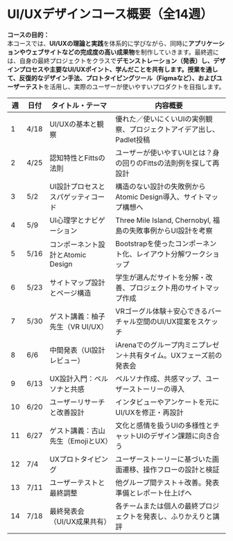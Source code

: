 # UI/UXデザインコース概要（全14週）

**コースの目的：**  
本コースでは、**UI/UXの理論と実践**を体系的に学びながら、同時に**アプリケーションやウェブサイトなどの完成度の高い成果物**を制作していきます。最終週には、自身の最終プロジェクトをクラスで**デモンストレーション（発表）**し、デザインプロセスや主要なUI/UXポイント、学んだことを共有します。授業を通して、**反復的なデザイン手法**、**プロトタイピングツール（Figmaなど）**、および**ユーザーテスト**を活用し、実際のユーザーが使いやすいプロダクトを目指します。




| 週 | 日付       | タイトル・テーマ                         | 内容概要 |
|----|------------|------------------------------------------|----------------|
| 1  | 4/18       | UI/UXの基本と観察                       | 優れた／使いにくいUIの実例観察、プロジェクトアイデア出し、Padlet投稿 |
| 2  | 4/25       | 認知特性とFittsの法則                   | ユーザーが使いやすいUIとは？身の回りのFittsの法則例を探して再設計 |
| 3  | 5/2        | UI設計プロセスとスパゲッティコード     | 構造のない設計の失敗例からAtomic Design導入、サイトマップ構想へ |
| 4  | 5/9        | UI心理学とナビゲーション               | Three Mile Island, Chernobyl, 福島の失敗事例からUI設計を考察 |
| 5  | 5/16       | コンポーネント設計とAtomic Design     | Bootstrapを使ったコンポーネント化、レイアウト分解ワークショップ |
| 6  | 5/23       | サイトマップ設計とページ構造           | 学生が選んだサイトを分解・改善、プロジェクト用のサイトマップ作成 |
| 7  | 5/30       | ゲスト講義：柚子先生（VR UI/UX）     | VRゴーグル体験＋安心できるバーチャル空間のUI/UX提案をスケッチ |
| 8  | 6/6        | 中間発表（UI設計レビュー）             | iArenaでのグループ内ミニプレゼン＋共有タイム。UXフェーズ前の発表会 |
| 9  | 6/13       | UX設計入門：ペルソナと共感             | ペルソナ作成、共感マップ、ユーザーストーリーの導入 |
| 10 | 6/20       | ユーザーリサーチと改善設計             | インタビューやアンケートを元にUI/UXを修正・再設計 |
| 11 | 6/27       | ゲスト講義：古山先生（EmojiとUX）     | 文化と感情を扱うUIの多様性とチャットUIのデザイン課題に向き合う |
| 12 | 7/4        | UXプロトタイピング                     | ユーザーストーリーに基づいた画面遷移、操作フローの設計と検証 |
| 13 | 7/11       | ユーザーテストと最終調整               | 他グループ間テスト＋改善。発表準備とレポート仕上げへ |
| 14 | 7/18       | 最終発表会（UI/UX成果共有）           | 各チームまたは個人の最終プロジェクトを発表し、ふりかえりと講評 |
